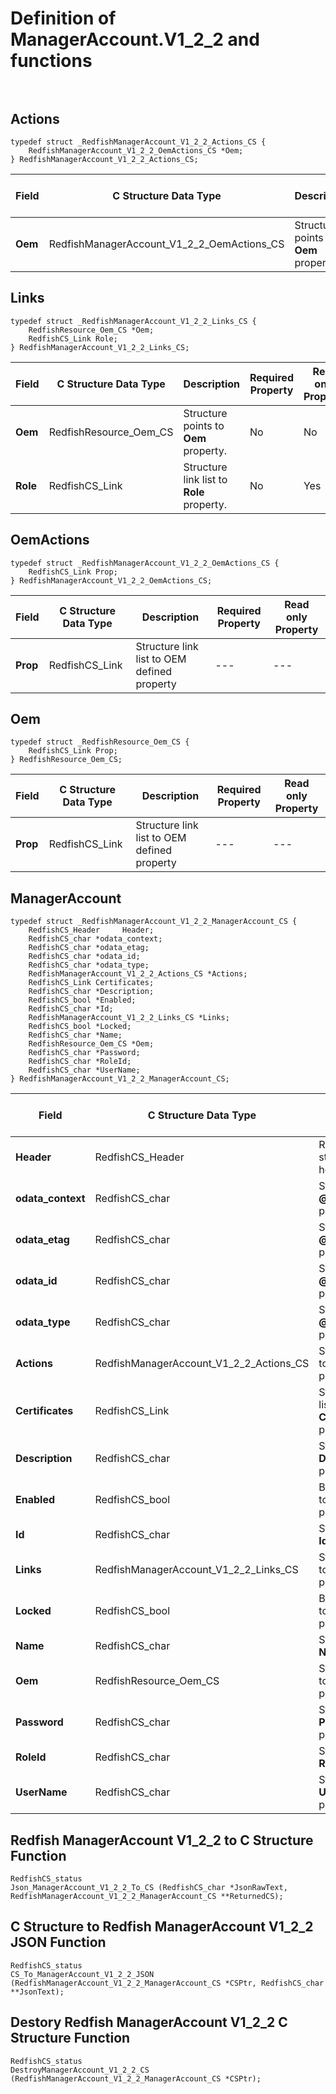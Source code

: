 # Definition of ManagerAccount.V1_2_2 and functions<br><br>

## Actions
    typedef struct _RedfishManagerAccount_V1_2_2_Actions_CS {
        RedfishManagerAccount_V1_2_2_OemActions_CS *Oem;
    } RedfishManagerAccount_V1_2_2_Actions_CS;

|Field |C Structure Data Type|Description |Required Property|Read only Property
| ---  | --- | --- | --- | ---
|**Oem**|RedfishManagerAccount_V1_2_2_OemActions_CS| Structure points to **Oem** property.| No| No


## Links
    typedef struct _RedfishManagerAccount_V1_2_2_Links_CS {
        RedfishResource_Oem_CS *Oem;
        RedfishCS_Link Role;
    } RedfishManagerAccount_V1_2_2_Links_CS;

|Field |C Structure Data Type|Description |Required Property|Read only Property
| ---  | --- | --- | --- | ---
|**Oem**|RedfishResource_Oem_CS| Structure points to **Oem** property.| No| No
|**Role**|RedfishCS_Link| Structure link list to **Role** property.| No| Yes


## OemActions
    typedef struct _RedfishManagerAccount_V1_2_2_OemActions_CS {
        RedfishCS_Link Prop;
    } RedfishManagerAccount_V1_2_2_OemActions_CS;

|Field |C Structure Data Type|Description |Required Property|Read only Property
| ---  | --- | --- | --- | ---
|**Prop**|RedfishCS_Link| Structure link list to OEM defined property| ---| ---


## Oem
    typedef struct _RedfishResource_Oem_CS {
        RedfishCS_Link Prop;
    } RedfishResource_Oem_CS;

|Field |C Structure Data Type|Description |Required Property|Read only Property
| ---  | --- | --- | --- | ---
|**Prop**|RedfishCS_Link| Structure link list to OEM defined property| ---| ---


## ManagerAccount
    typedef struct _RedfishManagerAccount_V1_2_2_ManagerAccount_CS {
        RedfishCS_Header     Header;
        RedfishCS_char *odata_context;
        RedfishCS_char *odata_etag;
        RedfishCS_char *odata_id;
        RedfishCS_char *odata_type;
        RedfishManagerAccount_V1_2_2_Actions_CS *Actions;
        RedfishCS_Link Certificates;
        RedfishCS_char *Description;
        RedfishCS_bool *Enabled;
        RedfishCS_char *Id;
        RedfishManagerAccount_V1_2_2_Links_CS *Links;
        RedfishCS_bool *Locked;
        RedfishCS_char *Name;
        RedfishResource_Oem_CS *Oem;
        RedfishCS_char *Password;
        RedfishCS_char *RoleId;
        RedfishCS_char *UserName;
    } RedfishManagerAccount_V1_2_2_ManagerAccount_CS;

|Field |C Structure Data Type|Description |Required Property|Read only Property
| ---  | --- | --- | --- | ---
|**Header**|RedfishCS_Header|Redfish C structure header|---|---
|**odata_context**|RedfishCS_char| String pointer to **@odata.context** property.| No| No
|**odata_etag**|RedfishCS_char| String pointer to **@odata.etag** property.| No| No
|**odata_id**|RedfishCS_char| String pointer to **@odata.id** property.| Yes| No
|**odata_type**|RedfishCS_char| String pointer to **@odata.type** property.| Yes| No
|**Actions**|RedfishManagerAccount_V1_2_2_Actions_CS| Structure points to **Actions** property.| No| No
|**Certificates**|RedfishCS_Link| Structure link list to **Certificates** property.| No| Yes
|**Description**|RedfishCS_char| String pointer to **Description** property.| No| Yes
|**Enabled**|RedfishCS_bool| Boolean pointer to **Enabled** property.| No| No
|**Id**|RedfishCS_char| String pointer to **Id** property.| Yes| Yes
|**Links**|RedfishManagerAccount_V1_2_2_Links_CS| Structure points to **Links** property.| No| No
|**Locked**|RedfishCS_bool| Boolean pointer to **Locked** property.| No| No
|**Name**|RedfishCS_char| String pointer to **Name** property.| Yes| Yes
|**Oem**|RedfishResource_Oem_CS| Structure points to **Oem** property.| No| No
|**Password**|RedfishCS_char| String pointer to **Password** property.| No| No
|**RoleId**|RedfishCS_char| String pointer to **RoleId** property.| No| No
|**UserName**|RedfishCS_char| String pointer to **UserName** property.| No| No
## Redfish ManagerAccount V1_2_2 to C Structure Function
    RedfishCS_status
    Json_ManagerAccount_V1_2_2_To_CS (RedfishCS_char *JsonRawText, RedfishManagerAccount_V1_2_2_ManagerAccount_CS **ReturnedCS);

## C Structure to Redfish ManagerAccount V1_2_2 JSON Function
    RedfishCS_status
    CS_To_ManagerAccount_V1_2_2_JSON (RedfishManagerAccount_V1_2_2_ManagerAccount_CS *CSPtr, RedfishCS_char **JsonText);

## Destory Redfish ManagerAccount V1_2_2 C Structure Function
    RedfishCS_status
    DestroyManagerAccount_V1_2_2_CS (RedfishManagerAccount_V1_2_2_ManagerAccount_CS *CSPtr);

